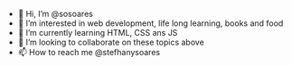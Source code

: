 - 👋 Hi, I’m @sosoares
- 👀 I’m interested in web development, life long learning, books and food
- 🌱 I’m currently learning HTML, CSS ans JS
- 💞️ I’m looking to collaborate on these topics above
- 📫 How to reach me @stefhanysoares

<!---
sosoares/sosoares is a ✨ special ✨ repository because its `README.md` (this file) appears on your GitHub profile.
You can click the Preview link to take a look at your changes.
--->
